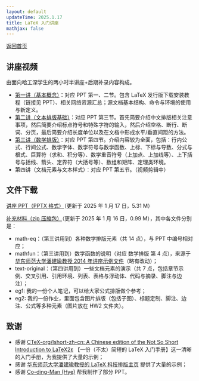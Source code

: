 ```yaml
---
layout: default
updateTime: 2025.1.17
title: LaTeX 入门讲座
mathjax: false
---
```


[返回首页](./)

## 讲座视频

由面向哈工深学生的两小时半讲座+后期补录内容构成。

- [第一讲（基本概念）](https://www.bilibili.com/video/BV1GWwLe8EkQ/)：对应 PPT 第一、二节。包含 LaTeX 发行版下载安装教程（链接见 PPT）、相关网络资源汇总；源文档基本结构、命令与环境的使用与新定义。
- [第二讲（文本排版基础）](https://www.bilibili.com/video/BV1aCw5eoEf3/)：对应 PPT 第三节。首先简要介绍中文排版相关注意事项，然后简要介绍标点符号和特殊字符的输入，然后介绍空格、断行、断词、分页，最后简要介绍长度单位以及在文档中形成水平/垂直间距的方法。
- [第三讲（数学排版）](https://www.bilibili.com/video/BV1zhwjeCEoM/)：对应 PPT 第四节。介绍内容较为全面，包括：行内公式、行间公式、数学字体、数学符号与数学函数、上标、下标与导数、分式与根式、巨算符（求和、积分等）、数学重音符号（上加点、上加线等）、上下括号与括线、箭头、定界符（大括号等）、数组和矩阵、定理类环境。
- 第四讲（文档元素与文本样式）：对应 PPT 第五节。（视频剪辑中）

## 文件下载

<a href="https://oliverwu.top/file/LaTeX - Lecture - 2025.pptx" target="_blank">讲座 PPT（PPTX 格式）</a>（更新于 2025 年 1 月 17 日，5.31 M）

<a href="https://oliverwu.top/file/LaTeX_materials.zip" target="_blank">补充材料（zip 压缩包）</a>（更新于 2025 年 1 月 16 日，0.99 M），其中各文件分别是：

 - math-eq：（第三讲用到）各种数学排版元素（共 14 点），与 PPT 中编号相对应；
 - mathfun：（第三讲用到）数学函数的说明（对应 数学排版 第 4 点），来源于 [华东师范大学潘建瑜教授 2014 年讲座示例文件](https://math.ecnu.edu.cn/~jypan/Latex/examples.rar)（略有改动）；
 - text-original：（第四讲用到）一些文档元素的演示（共 7 点，包括章节示例、交叉引用、引用环境、列表、表格与浮动体、代码与摘录、脚注与边注）；
 - eg1: 我的一份个人笔记，可以给大家公式排版做个参考；
 - eg2: 我的一份作业，里面包含图片排版（包括子图）、标题定制、脚注、边注、公式等多种元素（图片放在 HW2 文件夹）。

## 致谢

- 感谢 [CTeX-org/lshort-zh-cn: A Chi­nese edi­tion of the Not So Short Introduction to LaTeX2ε](https://github.com/CTeX-org/lshort-zh-cn/) 【一份（不太）简短的 LaTeX 入门手册】这一清晰的入门手册，为我提供了大量的示例；
- 感谢 [华东师范大学潘建瑜教授的 LaTeX 科技排版主页](https://math.ecnu.edu.cn/~jypan/Latex/index.html) 提供了大量的示例；
- 感谢 [Co-ding-Man (Hye)](https://github.com/Co-ding-Man) 帮我制作了部分 PPT。



